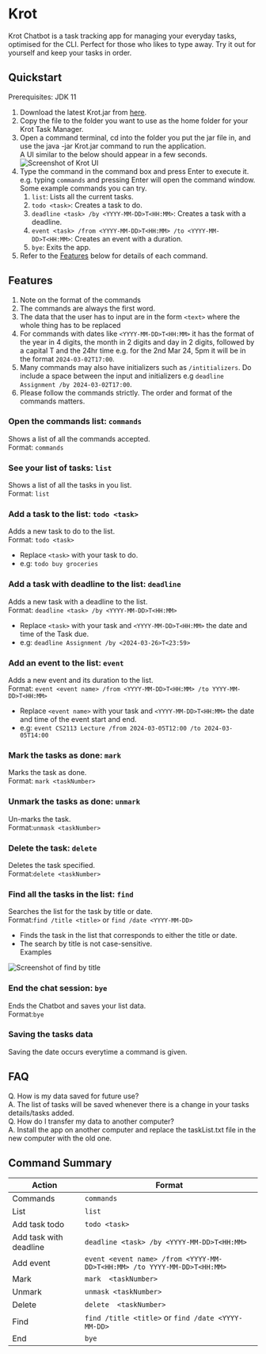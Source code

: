 # Krot


Krot Chatbot is a task tracking app for managing your everyday tasks, optimised for the CLI. Perfect for those who likes to type away. 
Try it out for yourself and keep your tasks in order.


## Quickstart

Prerequisites: JDK 11

1. Download the latest Krot.jar from [here](https://github.com/tannerlie/ip/releases).
2. Copy the file to the folder you want to use as the home folder for your Krot Task Manager.
3. Open a command terminal, cd into the folder you put the jar file in, and use the java -jar Krot.jar command to run the application.<br>
   A UI similar to the below should appear in a few seconds.<br>
![Screenshot of Krot UI](https://raw.githubusercontent.com/tannerlie/ip/master/assets/Screenshot%20of%20Krot%20GUI.png)
4. Type the command in the command box and press Enter to execute it. e.g. typing ```commands``` and pressing Enter will open the command window.
   Some example commands you can try.
   1. ```list```: Lists all the current tasks.
   2. ```todo <task>```: Creates a task to do.
   3. ```deadline <task> /by <YYYY-MM-DD>T<HH:MM>```: Creates a task with a deadline.
   4. ```event <task> /from <YYYY-MM-DD>T<HH:MM> /to <YYYY-MM-DD>T<HH:MM>```: Creates an event with a duration.
   5. ```bye```: Exits the app.
5. Refer to the [Features](#Features) below for details of each command.<br>



## Features

1. Note on the format of the commands
2. The commands are always the first word.
3. The data that the user has to input are in the form ```<text>``` where the whole
thing has to be replaced
4. For commands with dates like ``<YYYY-MM-DD>T<HH:MM>`` it has the format of 
the year in 4 digits, the month in 2 digits and day in 2 digits, followed by a capital T
and the 24hr time e.g. for the 2nd Mar 24, 5pm it will be in the format ```2024-03-02T17:00```.
5. Many commands may also have initializers such as ```/intitializers```. Do include a space between 
the input and initializers e.g ```deadline Assignment /by 2024-03-02T17:00```.
6. Please follow the commands strictly. The order and format of the commands matters.

### Open the commands list: ```commands``` <br>
Shows a list of all the commands accepted.<br>
Format: ```commands```
### See your list of tasks: ```list``` <br>
Shows a list of all the tasks in you list.<br>
Format: ```list```
### Add a task to the list: ```todo <task>```<br>
Adds a new task to do to the list.<br>
Format: ```todo <task>```<br>
- Replace ```<task>``` with your task to do.
- e.g: ```todo buy groceries```
### Add a task with deadline to the list: ```deadline```<br>
Adds a new task with a deadline to the list.<br>
Format: ```deadline <task> /by <YYYY-MM-DD>T<HH:MM>```<br>
- Replace ```<task>``` with your task and ```<YYYY-MM-DD>T<HH:MM>``` the date and time of the Task due.
- e.g: ```deadline Assignment /by <2024-03-26>T<23:59>```
### Add an event to the list: ```event```<br>
Adds a new event and its duration to the list.<br>
Format: ```event <event name> /from <YYYY-MM-DD>T<HH:MM> /to YYYY-MM-DD>T<HH:MM>```<br>
- Replace ```<event name>``` with your task and ```<YYYY-MM-DD>T<HH:MM>``` the date and time of the event start and end.
- e.g: ```event CS2113 Lecture /from 2024-03-05T12:00 /to 2024-03-05T14:00```
### Mark the tasks as done: ```mark```<br>
Marks the task as done.<br>
Format: ```mark <taskNumber>```
### Unmark the tasks as done: ```unmark```<br>
Un-marks the task.<br>
Format:```unmask <taskNumber>```
### Delete the task: ```delete```<br>
Deletes the task specified.<br>
Format:```delete <taskNumber>```
### Find all the tasks in the list: ```find```<br>
Searches the list for the task by title or date.<br>
Format:```find /title <title>``` or ```find /date <YYYY-MM-DD>```<br>
- Finds the task in the list that corresponds to either the title or date.
- The search by title is not case-sensitive.<br>
Examples<br>

![Screenshot of find by title](https://raw.githubusercontent.com/tannerlie/ip/master/assets/Screenshot%20of%20Find.png)
### End the chat session: ```bye```<br>
Ends the Chatbot and saves your list data.<br>
Format:```bye```
### Saving the tasks data <br>
Saving the date occurs everytime a command is given.

## FAQ
Q. How is my data saved for future use?<br>
A. The list of tasks will be saved whenever there is a change in your tasks details/tasks added.<br>
Q. How do I transfer my data to another computer? <br>
A. Install the app on another computer and replace the taskList.txt file in the new computer with the old one.


## Command Summary
| Action                 | Format                                                                      |
|------------------------|-----------------------------------------------------------------------------|
| Commands               | ```commands```                                                              |
| List                   | ```list```                                                                  |
| Add task todo          | ```todo <task>```                                                           |
| Add task with deadline | ```deadline <task> /by <YYYY-MM-DD>T<HH:MM>```                              |
| Add event              | ```event <event name> /from <YYYY-MM-DD>T<HH:MM> /to YYYY-MM-DD>T<HH:MM>``` |
| Mark                   | ```mark  <taskNumber>```                                                    |
| Unmark                 | ```unmask <taskNumber>```                                                   |
| Delete                 | ```delete  <taskNumber>```                                                  |
| Find                   | ```find /title <title>``` or ```find /date <YYYY-MM-DD>```                  |
| End                    | ```bye```                                                                   |
